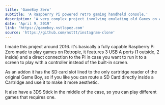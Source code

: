 ```yaml
---
title: 'GameBoy Zero'
subtitle: 'A Raspberry Pi powered retro gaming handheld console.'
description: 'A very complex project involving emulating old Games on a GameBoy encasing. Made with a Raspberry PI Zero and a lot of 3D printed parts as well as the original cartridge reader.'
date: 'April 9, 2019'
link: 'https://gameboy.nstlopez.com'
source: 'https://github.com/nsttt/instagram-clone'
---
```


I made this project around 2016. it's basically a fully capable Raspberry Pi Zero made to play games on Retropie, it features 3 USB A ports (1 outside, 2 inside) and a direct connection to the Pi in case you want to run it to a screen to play with a controller instead of the built-in screen.

As an addon it has the SD card slot lined to the only cartridge reader of the original Game Boy, so if you like you can route a SD Card directly inside a Cartridge and use it to make it more aesthetic.

It also have a 3DS Stick in the middle of the case, so you can play different games that requires one.
